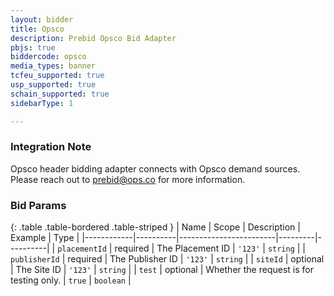 ```yaml
---
layout: bidder
title: Opsco
description: Prebid Opsco Bid Adapter
pbjs: true
biddercode: opsco
media_types: banner
tcfeu_supported: true
usp_supported: true
schain_supported: true
sidebarType: 1

---
```


### Integration Note

Opsco header bidding adapter connects with Opsco demand sources. Please reach out to <prebid@ops.co> for more information.

### Bid Params

{: .table .table-bordered .table-striped }
| Name       | Scope    | Description            | Example | Type     |
|------------|----------|------------------------|---------|----------|
| `placementId` | required | The Placement ID | `'123'` | `string` |
| `publisherId` | required | The Publisher ID | `'123'` | `string` |
| `siteId` | optional | The Site ID | `'123'` | `string` |
| `test` | optional | Whether the request is for testing only. | `true` | `boolean` |


